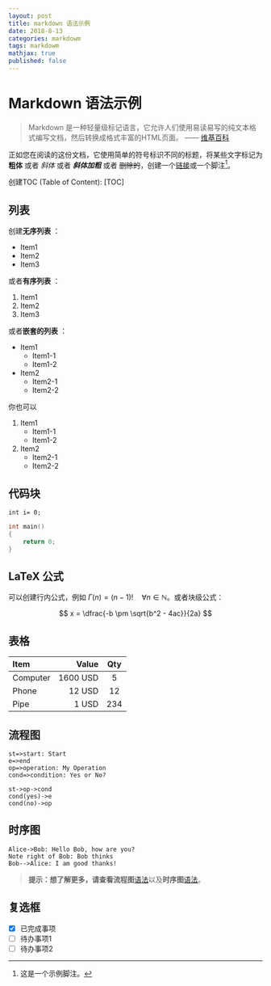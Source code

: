 ```yaml
---
layout: post
title: markdown 语法示例
date: 2018-8-13
categories: markdowm
tags: markdowm
mathjax: true
published: false
---
```


# Markdown 语法示例

> Markdown 是一种轻量级标记语言，它允许人们使用易读易写的纯文本格式编写文档，然后转换成格式丰富的HTML页面。    —— [维基百科](https://zh.wikipedia.org/wiki/Markdown)

正如您在阅读的这份文档，它使用简单的符号标识不同的标题，将某些文字标记为 **粗体** 或者 *斜体* 或者 ***斜体加粗*** 或者 ~~删除的~~，创建一个[链接](http://www.example.com)或一个脚注[^demo]。

创建TOC (Table of Content):
[TOC]

## 列表

创建**无序列表** ：

* Item1
* Item2
* Item3

或者**有序列表** ：

1. Item1
2. Item2
3. Item3

或者**嵌套的列表** ：

* Item1
  * Item1-1
  * Item1-2
* Item2
  * Item2-1
  * Item2-2

你也可以

1. Item1
    * Item1-1
    * Item1-2
2. Item2
    * Item2-1
    * Item2-2

## 代码块

`int i= 0;`

``` c++
int main()
{
    return 0;
}
```

## LaTeX 公式

可以创建行内公式，例如 $\Gamma(n) = (n-1)!\quad\forall n\in\mathbb N$。或者块级公式：

$$ x = \dfrac{-b \pm \sqrt{b^2 - 4ac}}{2a} $$

## 表格

| Item      |    Value | Qty  |
| :-------- | --------:| :--: |
| Computer  | 1600 USD |  5   |
| Phone     |   12 USD |  12  |
| Pipe      |    1 USD | 234  |

## 流程图

```flow
st=>start: Start
e=>end
op=>operation: My Operation
cond=>condition: Yes or No?

st->op->cond
cond(yes)->e
cond(no)->op
```

## 时序图

```sequence
Alice->Bob: Hello Bob, how are you?
Note right of Bob: Bob thinks
Bob-->Alice: I am good thanks!
```

> **提示：**想了解更多，请查看**流程图**[语法][1]以及**时序图**[语法][2]。

## 复选框

* [x] 已完成事项
* [ ] 待办事项1
* [ ] 待办事项2

[^demo]: 这是一个示例脚注。

[1]:http://flowchart.js.org/
[2]:https://bramp.github.io/js-sequence-diagrams/